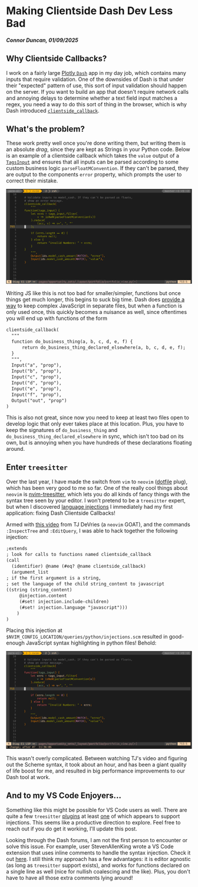 # Making Clientside Dash Dev Less Bad
##### Connor Duncan, 01/09/2025

## Why Clientside Callbacks?
I work on a fairly large [Plotly `Dash`](https://dash.plotly.com/) app in my day job, which contains
many inputs that require validation.
One of the downsides of Dash is that under their "expected" pattern of use, this sort of input validation
should happen on the server. 
If you want to build an app that doesn't require network calls and annoying 
delays to determine whether a text field input matches a regex, you need a way to do this
sort of thing in the browser, which is why Dash introduced [`clientside_callback`](https://dash.plotly.com/clientside-callbacks).

## What's the problem?
These work pretty well once you're done writing them, but writing them is an absolute _drag_, since 
they are kept as Strings in your Python code. 
Below is an example of a clientside callback which takes the `value` output of a [`TagsInput`](https://www.dash-mantine-components.com/components/tagsinput)
and ensures that all inputs can be parsed according to some custom business logic
`parseFloatMConvention`.
If they can't be parsed, they are output to the components `error` property, which prompts
the user to correct their mistake.

<img src="/res/img/dash-clientside-nts.png" alt="Dash Clientside Callback No Highlight"/>

Writing JS like this is not too bad for smaller/simpler, functions
but once things get much longer, this begins to suck big time.
Dash does [provide a way](https://dash.plotly.com/external-resources) to keep complex JavaScript in separate files,
but when a function is only used once, this quickly becomes a nuisance as well, since oftentimes you will end up with
functions of the form

    clientside_callback(
      """
      function do_business_thing(a, b, c, d, e, f) {
          return do_business_thing_declared_elsewhere(a, b, c, d, e, f);
      }
      """,
      Input("a", "prop"),
      Input("b", "prop"),
      Input("c", "prop"),
      Input("d", "prop"),
      Input("e", "prop"),
      Input("f", "prop"),
      Output("out", "prop")
    )

This is also not great, since now you need to keep at least two files open to develop logic that only
ever takes place at this location. Plus, you have to keep the signatures of 
`do_business_thing` and `do_business_thing_declared_elsewhere` in sync, which isn't too bad on its own,
but is annoying when you have hundreds of these declarations floating around.

## Enter `treesitter`
Over the last year, I have made the switch from `vim` to `neovim` ([dotfile](https://github.com/ctdunc/dotfiles) plug),
which has been very good to me so far.
One of the really cool things about `neovim` is [nvim-treesitter](https://github.com/nvim-treesitter/nvim-treesitter),
which lets you do all kinds of fancy things with the syntax tree seen by your editor.
I won't pretend to be a `treesitter` expert, but when I discovered [language injections](https://tree-sitter.github.io/tree-sitter/3-syntax-highlighting.html)
I immediately had my first application: fixing Dash Clientside Callbacks!

Armed with [this video](https://www.youtube.com/watch?v=09-9LltqWLY) from TJ DeVries (a `neovim` GOAT), and the commands 
`:InspectTree` and `:EditQuery`, I was able to hack together the following injection:

    ;extends
    ; look for calls to functions named clientside_callback
    (call 
      (identifier) @name (#eq? @name clientside_callback) 
      (argument_list 
	; if the first argument is a string, 
	; set the language of the child string_content to javascript
	((string (string_content) 
		 @injection.content 
		 (#set! injection.include-children)
		 (#set! injection.language "javascript")))
	    )
    )

Placing this injection at `$NVIM_CONFIG_LOCATION/queries/python/injections.scm` resulted in 
good-enough JavaScript syntax highlighting in python files! Behold:

<img src="/res/img/dash-clientside-ts.png" alt="Dash Clientside Callback Highlighted"/>

This wasn't overly complicated. Between watching TJ's video and figuring out the Scheme syntax,
it took about an hour, and has been a giant quality of life boost for me, and resulted in
big performance improvements to our Dash tool at work.


## And to my VS Code Enjoyers...
Something like this might be possible for VS Code users as well. There are quite a few 
`treesitter` [plugins](https://marketplace.visualstudio.com/search?term=tree%20sitter&target=VSCode&category=All%20categories&sortBy=Relevance)
at least [one](https://marketplace.visualstudio.com/items?itemName=AlecGhost.tree-sitter-vscode) 
of which appears to support injections. This seems like a productive direction to explore. Feel free to
reach out if you do get it working, I'll update this post. 

Looking through the Dash forums, I am not the first person to encounter or solve this issue.
For example, user StevenAllenKing wrote a VS Code extension that uses inline comments to handle
the syntax injection. Check it out [here](https://community.plotly.com/t/show-and-tell-clientside-callback-javascript-syntax-highlighting-in-python-multi-line-strings/56663).
I still think my approach has a few advantages: it is editor agnostic (as long as `treesitter` 
support exists), and works for functions declared on a single line as well (nice for 
nullish coalescing and the like). Plus, you don't have to have all those extra comments
lying around!
